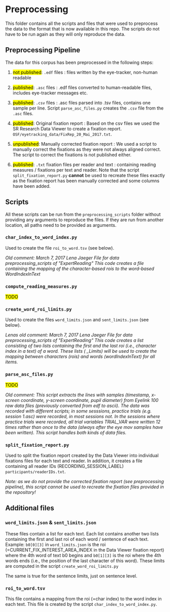 # Preprocessing

This folder contains all the scripts and files that were used to preprocess the data to the format that is now 
available in this repo. The scripts do not have to be run again as they will only reproduce the data. 

## Preprocessing Pipeline
The data for this corpus has been preprocessed in the following steps:

1. <mark>not published</mark>: ``.edf`` files
: files written by the eye-tracker, non-human readable

2. <mark>published</mark>: ``.asc`` files
: .edf files converted to human-readable files, includes eye-tracker messages etc. 

3. <mark>published</mark>: ``.csv`` files
: .asc files parsed into .tsv files, contains one sample per line. Script ``parse_asc_files.py`` creates the ``.csv`` file from the `.asc` files.

4. <mark>published</mark>: Original fixation report
: Based on the csv files we used the SR Research Data Viewer to create a fixation report. ``OSF/eyetracking_data/FixRep_20_Mai_2017.txt``.

5. <mark>unpublished</mark>: Manually corrected fixation report
: We used a script to manually correct the fixations as they were not always aligned correct. The script to correct the fixations is not published either. 


6. <mark>published</mark>: `.txt` fixation files per reader and text
: containing reading measures / fixations per text and reader. Note that the script ``split_fixation_report.py`` 
**cannot** be used to recreate these files exactly as the fixation report has been manually corrected and some columns have been added.

## Scripts

All these scripts can be run from the `preprocessing_scripts` folder without providing any arguments to reproduce the files. 
If they are run from another location, all paths need to be provided as arguments.

### `char_index_to_word_index.py`
Used to create the file `roi_to_word.tsv` (see below).

*Old comment: March 7, 2017
Lena Jaeger
File for data preprocessing_scripts of "ExpertReading"
This code creates a file containing the mapping of the character-based rois to the word-based WordIndexInText*

### `compute_reading_measures.py`
<mark>TODO</mark>

### `create_word_roi_limits.py`
Used to create the files `word_limits.json` and `sent_limits.json` (see below).

*Lenas old comment: March 7, 2017 Lena Jaeger File for data preprocessing_scripts of "ExpertReading" This code creates a list consisting of two
lists containing the first and the last roi (i.e., character index in a text) of a word. These lists (
<itemid>_Limits) will be used to create the mapping between characters (rois) and words (wordIndexInText) for all
items.*

### `parse_asc_files.py`
<mark>TODO</mark>

*Old comment: This script extracts the lines with samples (timestamp, x-screen coordinate, y-screen coordinate, pupil diameter)
from Eyelink 100 raw data files (previously converted from edf to ascii).
The data was recorded with different scripts; in some sesssions, practice trials (e.g. session  1.asc) were recorded,
in most sessions not. In the sessions where practice trials were recorded, all trial variables TRIAL_VAR were written
12 times rather than once to the data (always after the eye mov samples have been written).
This script handles both kinds of data files.*

### `split_fixation_report.py`
Used to split the fixation report created by the Data Viewer into individual fixations files for each text and reader. 
In addition, it creates a file containing all reader IDs (RECORDING_SESSION_LABEL) `participants/readerIDs.txt`.

*Note: as we do not provide the corrected fixation report (see preprocessing pipeline), this script cannot be used 
to recreate the fixation files provided in the repository!*

## Additional  files
### `word_limits.json` & `sent_limits.json`

These files contain a list for each text. Each list contains another two lists containing the first and last roi of each word / sentence of each text. Example: `b0[0][3]` in `word_limits.json` is the roi (=CURRENT_FIX_INTEREST_AREA_INDEX in the Data Viewer fixation report) where the 4th word of text b0 begins and
`b0[1][3]` is the roi where the 4th words ends (i.e., the position of the last character of this word). These
limits are computed in the script ``create_word_roi_limits.py``

The same is true for the sentence limits, just on sentence level.

### `roi_to_word.tsv`

This file contains a mapping from the roi (=char index) to the word index in each text. This file is created by the script ``char_index_to_word_index.py``.
